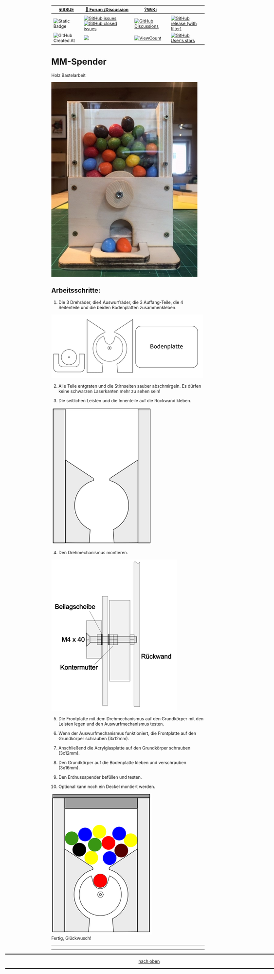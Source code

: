 <a name="oben"></a>

<div align="center">

|[:skull:ISSUE](https://github.com/frankyhub/MM-Spender/issues?q=is%3Aissue)|[:speech_balloon: Forum /Discussion](https://github.com/frankyhub/MM-Spender/discussions)|[:grey_question:WiKi](https://github.com/frankyhub/MM-Spender/wiki)||
|--|--|--|--|
| | | | |
|![Static Badge](https://img.shields.io/badge/RepoNr.:-%2036-blue)|<a href="https://github.com/frankyhub/MM-Spender/issues">![GitHub issues](https://img.shields.io/github/issues/frankyhub/MM-Spender)![GitHub closed issues](https://img.shields.io/github/issues-closed/frankyhub/MM-Spender)|<a href="https://github.com/frankyhub/MM-Spender/discussions">![GitHub Discussions](https://img.shields.io/github/discussions/frankyhub/MM-Spender)|<a href="https://github.com/frankyhub/MM-Spender/releases">![GitHub release (with filter)](https://img.shields.io/github/v/release/frankyhub/MM-Spender)|
|![GitHub Created At](https://img.shields.io/github/created-at/frankyhub/MM-Spender)| <a href="https://github.com/frankyhub/MM-Spender/pulse" alt="Activity"><img src="https://img.shields.io/github/commit-activity/m/badges/shields" />| <a href="https://github.com/frankyhub/MM-Spender/graphs/traffic"><img alt="ViewCount" src="https://views.whatilearened.today/views/github/frankyhub/github-clone-count-badge.svg">  |<a href="https://github.com/frankyhub?tab=stars"> ![GitHub User's stars](https://img.shields.io/github/stars/frankyhub)|
</div>



# MM-Spender
Holz Bastelarbeit

![Bilder](pic/MM1.jpg)

## Arbeitsschritte:

1.	 Die 3 Drehräder, die4 Auswurfräder, die 3 Auffang-Teile, die 4 Seitenteile und die beiden Bodenplatten zusammenkleben.

![Bilder](pic/MM2.png)

2.	Alle Teile entgraten und die Stirnseiten sauber abschmirgeln. Es dürfen keine schwarzen Laserkanten mehr zu sehen sein!
   
3.	Die seitlichen Leisten und die Innenteile auf die Rückwand kleben.

 ![Bilder](pic/MM3.png)  

4.	Den Drehmechanismus montieren.
 
 ![Bilder](pic/MM4.png)  
 
5.	Die Frontplatte mit dem Drehmechanismus auf den Grundkörper mit den Leisten legen und den Auswurfmechanismus testen.

6.	Wenn der Auswurfmechanismus funktioniert, die Frontplatte auf den Grundkörper schrauben (3x12mm).

7.	Anschließend die Acrylglasplatte auf den Grundkörper schrauben (3x12mm).

8.	Den Grundkörper auf die Bodenplatte kleben und verschrauben (3x16mm).

9.	Den Erdnussspender befüllen und testen.

10.	Optional kann noch ein Deckel montiert werden.
	
 ![Bilder](pic/MM5.png)   
                                         Fertig, Glückwusch!

---

<div style="position:absolute; left:2cm; ">   
<ol class="breadcrumb" style="border-top: 2px solid black;border-bottom:2px solid black; height: 45px; width: 900px;"> <p align="center"><a href="#oben">nach oben</a></p></ol>
</div>  

---
